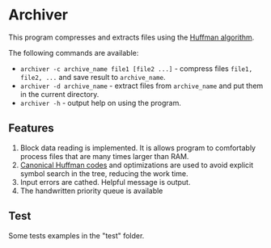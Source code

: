 # Archiver

This program compresses and extracts files using the [Huffman algorithm](https://en.wikipedia.org/wiki/Huffman_coding).

The following commands are available:
* `archiver -c archive_name file1 [file2 ...]` - compress files `file1, file2, ...` and save result to `archive_name`.
* `archiver -d archive_name` - extract files from `archive_name` and put them in the current directory.
* `archiver -h` - output help on using the program.

## Features

1. Block data reading is implemented. It is allows program to comfortably process files that are many times larger than RAM.
1. [Canonical Huffman codes](https://en.wikipedia.org/wiki/Canonical_Huffman_code) and optimizations are used to avoid explicit symbol search in the tree, reducing the work time.
1. Input errors are cathed. Helpful message is output.
1. The handwritten priority queue is available


## Test
Some tests examples in the "test" folder.
